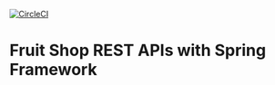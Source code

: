 [![CircleCI](https://circleci.com/gh/vcheruk2/recipe-app-spring5.svg?style=shield)](https://circleci.com/gh/vcheruk2/recipe-app-spring5)

# Fruit Shop REST APIs with Spring Framework
